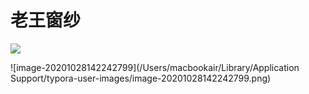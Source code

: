 # 老王窗纱
![](https://tva1.sinaimg.cn/large/0081Kckwgy1gk510qnmywj30ke0g4gnj.jpg)

![image-20201028142242799](/Users/macbookair/Library/Application Support/typora-user-images/image-20201028142242799.png)